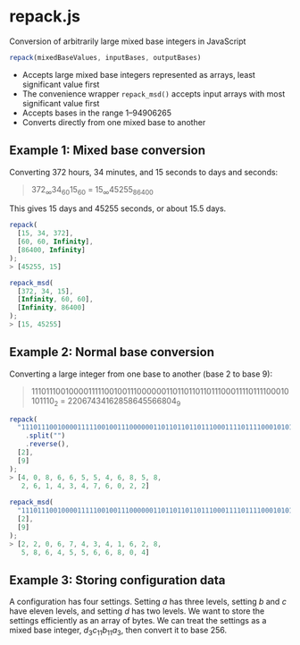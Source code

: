 # repack.js
Conversion of arbitrarily large mixed base integers in JavaScript

```javascript
repack(mixedBaseValues, inputBases, outputBases)
```

* Accepts large mixed base integers represented as arrays, least significant value first
* The convenience wrapper `repack_msd()` accepts input arrays with most significant value first
* Accepts bases in the range 1&ndash;94906265
* Converts directly from one mixed base to another

## Example 1: Mixed base conversion

Converting 372 hours, 34 minutes, and 15 seconds to days and seconds:

> 372<sub>&infin;</sub>34<sub>60</sub>15<sub>60</sub> = 15<sub>&infin;</sub>45255<sub>86400</sub>

This gives 15 days and 45255 seconds, or about 15.5 days.

```javascript
repack(
  [15, 34, 372], 
  [60, 60, Infinity], 
  [86400, Infinity]
);
> [45255, 15]

repack_msd(
  [372, 34, 15], 
  [Infinity, 60, 60], 
  [Infinity, 86400]
);
> [15, 45255]
```
## Example 2: Normal base conversion

Converting a large integer from one base to another (base 2 to base 9):

> 11101110010000111110010011100000011011011011011100011110111100010101110<sub>2</sub> = 22067434162858645566804<sub>9</sub>

```javascript
repack(
  "11101110010000111110010011100000011011011011011100011110111100010101110"
    .split("")
    .reverse(),
  [2],
  [9]
);
> [4, 0, 8, 6, 6, 5, 5, 4, 6, 8, 5, 8,
   2, 6, 1, 4, 3, 4, 7, 6, 0, 2, 2]
   
repack_msd(
  "11101110010000111110010011100000011011011011011100011110111100010101110".split(""),
  [2],
  [9]
);
> [2, 2, 0, 6, 7, 4, 3, 4, 1, 6, 2, 8, 
   5, 8, 6, 4, 5, 5, 6, 6, 8, 0, 4]
```

## Example 3: Storing configuration data

A configuration has four settings. Setting *a* has three levels, setting *b* and *c* have eleven levels, and setting *d* has two levels. We want to store the settings efficiently as an array of bytes. We can treat the settings as a mixed base integer, *d*<sub>3</sub>*c*<sub>11</sub>*b*<sub>11</sub>*a*<sub>3</sub>, then convert it to base 256.

